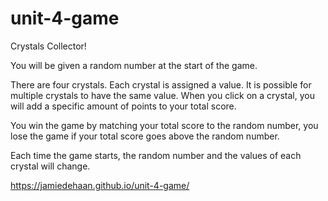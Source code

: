 # unit-4-game

Crystals Collector!

You will be given a random number at the start of the game.

There are four crystals. Each crystal is assigned a value. It is possible for multiple crystals to have the same value. When you click on a crystal, you will add a specific amount of points to your total score.

You win the game by matching your total score to the random number, you lose the game if your total score goes above the random number.

Each time the game starts, the random number and the values of each crystal will change.

https://jamiedehaan.github.io/unit-4-game/
